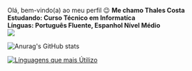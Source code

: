 Olá, bem-vindo(a) ao meu perfil 😉
 **Me chamo Thales Costa** <br>
 **Estudando: Curso Técnico em Informatíca** <br>
 **Línguas: Português Fluente, Espanhol Nível Médio** <br>
<a href="https://github.com/anuraghazra/github-readme-stats">
  <img align="center" src="![Anurag's GitHub stats](https://github-readme-stats.vercel.app/api?username=Othalescosta&show_icons=true&theme=dark)" />
</a>



![Anurag's GitHub stats](https://github-readme-stats.vercel.app/api?username=Othalescosta&show_icons=true&theme=dark)

[![Línguagens que mais Útilizo](https://github-readme-stats.vercel.app/api/top-langs/?username=Othalescosta&theme=dark)](https://github.com/anuraghazra/github-readme-stats)




